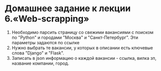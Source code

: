 # Домашнее задание к лекции 6.«Web-scrapping»

1. Необходимо парсить страницу со свежими вакансиями с поиском по "Python" и городами "Москва" и "Санкт-Петербург". Эти параметры задаются по ссылке
1. Нужно выбрать те вакансии, у которых в описании есть ключевые слова "Django" и "Flask".
1. Записать в json информацию о каждой вакансии - ссылка, вилка зп, название компании, город.